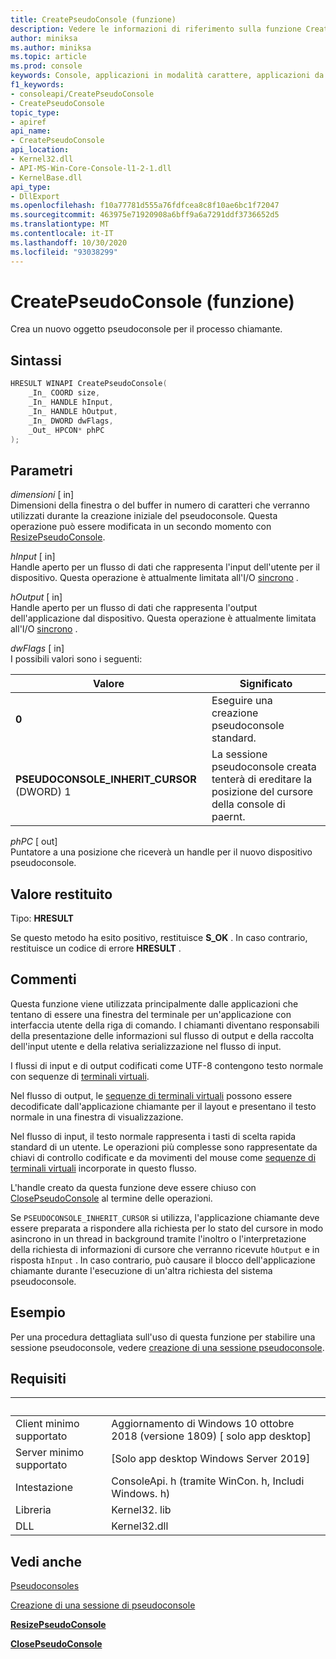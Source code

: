 ```yaml
---
title: CreatePseudoConsole (funzione)
description: Vedere le informazioni di riferimento sulla funzione CreatePseudoConsole, che alloca un nuovo pseudoconsole per il processo chiamante.
author: miniksa
ms.author: miniksa
ms.topic: article
ms.prod: console
keywords: Console, applicazioni in modalità carattere, applicazioni da riga di comando, applicazioni Terminal, API console, conpty, pseudoconsole
f1_keywords:
- consoleapi/CreatePseudoConsole
- CreatePseudoConsole
topic_type:
- apiref
api_name:
- CreatePseudoConsole
api_location:
- Kernel32.dll
- API-MS-Win-Core-Console-l1-2-1.dll
- KernelBase.dll
api_type:
- DllExport
ms.openlocfilehash: f10a77781d555a76fdfcea8c8f10ae6bc1f72047
ms.sourcegitcommit: 463975e71920908a6bff9a6a7291ddf3736652d5
ms.translationtype: MT
ms.contentlocale: it-IT
ms.lasthandoff: 10/30/2020
ms.locfileid: "93038299"
---
```

# <a name="createpseudoconsole-function"></a>CreatePseudoConsole (funzione)

Crea un nuovo oggetto pseudoconsole per il processo chiamante.

## <a name="syntax"></a>Sintassi

```C
HRESULT WINAPI CreatePseudoConsole(
    _In_ COORD size,
    _In_ HANDLE hInput,
    _In_ HANDLE hOutput,
    _In_ DWORD dwFlags,
    _Out_ HPCON* phPC
);
```

## <a name="parameters"></a>Parametri

*dimensioni* \[ in\]  
Dimensioni della finestra o del buffer in numero di caratteri che verranno utilizzati durante la creazione iniziale del pseudoconsole. Questa operazione può essere modificata in un secondo momento con [ResizePseudoConsole](resizepseudoconsole.md).

*hInput* \[ in\]  
Handle aperto per un flusso di dati che rappresenta l'input dell'utente per il dispositivo. Questa operazione è attualmente limitata all'I/O [sincrono](https://docs.microsoft.com/windows/desktop/Sync/synchronization-and-overlapped-input-and-output) .

*hOutput* \[ in\]  
Handle aperto per un flusso di dati che rappresenta l'output dell'applicazione dal dispositivo. Questa operazione è attualmente limitata all'I/O [sincrono](https://docs.microsoft.com/windows/desktop/Sync/synchronization-and-overlapped-input-and-output) .

*dwFlags* \[ in\]  
I possibili valori sono i seguenti:

| Valore | Significato |
|-|-|
| **0** | Eseguire una creazione pseudoconsole standard. |
| **PSEUDOCONSOLE_INHERIT_CURSOR** (DWORD) 1 | La sessione pseudoconsole creata tenterà di ereditare la posizione del cursore della console di paernt. |

*phPC* \[ out\]  
Puntatore a una posizione che riceverà un handle per il nuovo dispositivo pseudoconsole.

## <a name="return-value"></a>Valore restituito

Tipo: **HRESULT**

Se questo metodo ha esito positivo, restituisce **S_OK** . In caso contrario, restituisce un codice di errore **HRESULT** .

## <a name="remarks"></a>Commenti

Questa funzione viene utilizzata principalmente dalle applicazioni che tentano di essere una finestra del terminale per un'applicazione con interfaccia utente della riga di comando. I chiamanti diventano responsabili della presentazione delle informazioni sul flusso di output e della raccolta dell'input utente e della relativa serializzazione nel flusso di input.

I flussi di input e di output codificati come UTF-8 contengono testo normale con sequenze di [terminali virtuali](console-virtual-terminal-sequences.md).

Nel flusso di output, le [sequenze di terminali virtuali](console-virtual-terminal-sequences.md) possono essere decodificate dall'applicazione chiamante per il layout e presentano il testo normale in una finestra di visualizzazione.

Nel flusso di input, il testo normale rappresenta i tasti di scelta rapida standard di un utente. Le operazioni più complesse sono rappresentate da chiavi di controllo codificate e da movimenti del mouse come [sequenze di terminali virtuali](console-virtual-terminal-sequences.md) incorporate in questo flusso.

L'handle creato da questa funzione deve essere chiuso con [ClosePseudoConsole](closepseudoconsole.md) al termine delle operazioni.

Se `PSEUDOCONSOLE_INHERIT_CURSOR` si utilizza, l'applicazione chiamante deve essere preparata a rispondere alla richiesta per lo stato del cursore in modo asincrono in un thread in background tramite l'inoltro o l'interpretazione della richiesta di informazioni di cursore che verranno ricevute `hOutput` e in risposta `hInput` . In caso contrario, può causare il blocco dell'applicazione chiamante durante l'esecuzione di un'altra richiesta del sistema pseudoconsole.

## <a name="examples"></a>Esempio

Per una procedura dettagliata sull'uso di questa funzione per stabilire una sessione pseudoconsole, vedere [creazione di una sessione pseudoconsole](creating-a-pseudoconsole-session.md).

## <a name="requirements"></a>Requisiti

| &nbsp; | &nbsp; |
|-|-|
| Client minimo supportato | Aggiornamento di Windows 10 ottobre 2018 (versione 1809) \[ solo app desktop\] |
| Server minimo supportato | \[Solo app desktop Windows Server 2019\] |
| Intestazione | ConsoleApi. h (tramite WinCon. h, Includi Windows. h) |
| Libreria | Kernel32. lib |
| DLL | Kernel32.dll |

## <a name="see-also"></a>Vedi anche

[Pseudoconsoles](pseudoconsoles.md)

[Creazione di una sessione di pseudoconsole](creating-a-pseudoconsole-session.md)

[**ResizePseudoConsole**](resizepseudoconsole.md)

[**ClosePseudoConsole**](closepseudoconsole.md)
